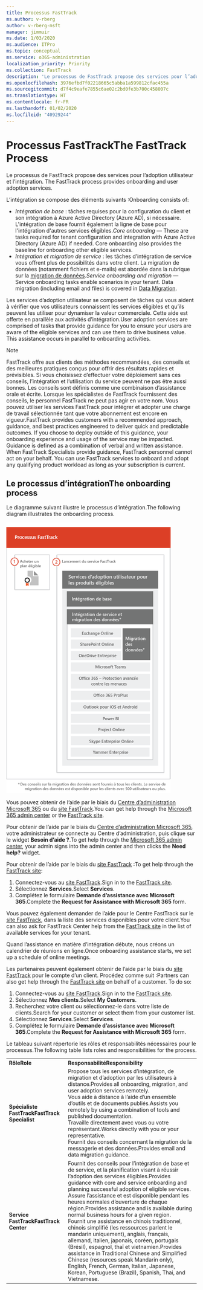 ```yaml
---
title: Processus FastTrack
ms.author: v-rberg
author: v-rberg-msft
manager: jimmuir
ms.date: 1/03/2020
ms.audience: ITPro
ms.topic: conceptual
ms.service: o365-administration
localization_priority: Priority
ms.collection: FastTrack
description: 'Le processus de FastTrack propose des services pour l’adoption utilisateur et l’intégration. '
ms.openlocfilehash: 3976efbd7f02218665c5abba1a599812cfac455a
ms.sourcegitcommit: d7f4c9eafe7855c6ae02c2bd0fe3b700c458007c
ms.translationtype: HT
ms.contentlocale: fr-FR
ms.lasthandoff: 01/02/2020
ms.locfileid: "40929244"
---
```

# <a name="the-fasttrack-process"></a><span data-ttu-id="85714-103">Processus FastTrack</span><span class="sxs-lookup"><span data-stu-id="85714-103">The FastTrack Process</span></span>

<span data-ttu-id="85714-104">Le processus de FastTrack propose des services pour l’adoption utilisateur et l’intégration. </span><span class="sxs-lookup"><span data-stu-id="85714-104">The FastTrack process provides onboarding and user adoption services.</span></span> 
  
<span data-ttu-id="85714-105">L’intégration se compose des éléments suivants :</span><span class="sxs-lookup"><span data-stu-id="85714-105">Onboarding consists of:</span></span>
  
- <span data-ttu-id="85714-p101">*Intégration de base* : tâches requises pour la configuration du client et son intégration à Azure Active Directory (Azure AD), si nécessaire. L'intégration de base fournit également la ligne de base pour l'intégration d'autres services éligibles.</span><span class="sxs-lookup"><span data-stu-id="85714-p101">*Core onboarding* — These are tasks required for tenant configuration and integration with Azure Active Directory (Azure AD) if needed. Core onboarding also provides the baseline for onboarding other eligible services.</span></span> 
- <span data-ttu-id="85714-p102">*Intégration et migration de service* : les tâches d’intégration de service vous offrent plus de possibilités dans votre client. La migration de données (notamment fichiers et e-mails) est abordée dans la rubrique sur la [migration de données](O365-data-migration.md).</span><span class="sxs-lookup"><span data-stu-id="85714-p102">*Service onboarding and migration* — Service onboarding tasks enable scenarios in your tenant. Data migration (including email and files) is covered in [Data Migration](O365-data-migration.md).</span></span> 
    
<span data-ttu-id="85714-p103">Les services d’adoption utilisateur se composent de tâches qui vous aident à vérifier que vos utilisateurs connaissent les services éligibles et qu’ils peuvent les utiliser pour dynamiser la valeur commerciale. Cette aide est offerte en parallèle aux activités d’intégration.</span><span class="sxs-lookup"><span data-stu-id="85714-p103">User adoption services are comprised of tasks that provide guidance for you to ensure your users are aware of the eligible services and can use them to drive business value. This assistance occurs in parallel to onboarding activities.</span></span>
  
> [!NOTE]
> <span data-ttu-id="85714-p104">FastTrack offre aux clients des méthodes recommandées, des conseils et des meilleures pratiques conçus pour offrir des résultats rapides et prévisibles. Si vous choisissez d’effectuer votre déploiement sans ces conseils, l’intégration et l’utilisation du service peuvent ne pas être aussi bonnes. Les conseils sont définis comme une combinaison d’assistance orale et écrite. Lorsque les spécialistes de FastTrack fournissent des conseils, le personnel FastTrack ne peut pas agir en votre nom. Vous pouvez utiliser les services FastTrack pour intégrer et adopter une charge de travail sélectionnée tant que votre abonnement est encore en vigueur.</span><span class="sxs-lookup"><span data-stu-id="85714-p104">FastTrack provides customers with a recommended approach, guidance, and best practices engineered to deliver quick and predictable outcomes. If you choose to deploy outside of this guidance, your onboarding experience and usage of the service may be impacted. Guidance is defined as a combination of verbal and written assistance. When FastTrack Specialists provide guidance, FastTrack personnel cannot act on your behalf. You can use FastTrack services to onboard and adopt any qualifying product workload as long as your subscription is current.</span></span> 
  
## <a name="the-onboarding-process"></a><span data-ttu-id="85714-117">Le processus d’intégration</span><span class="sxs-lookup"><span data-stu-id="85714-117">The onboarding process</span></span>

<span data-ttu-id="85714-118">Le diagramme suivant illustre le processus d’intégration.</span><span class="sxs-lookup"><span data-stu-id="85714-118">The following diagram illustrates the onboarding process.</span></span>
  
![Chronologie pour l’utilisation du service d’intégration](media/O365-Onboarding-Timeline.png)
  
<span data-ttu-id="85714-120">Vous pouvez obtenir de l’aide par le biais du [Centre d’administration Microsoft 365](https://go.microsoft.com/fwlink/?linkid=2032704) ou du [site FastTrack](https://go.microsoft.com/fwlink/?linkid=780698).</span><span class="sxs-lookup"><span data-stu-id="85714-120">You can get help through the [Microsoft 365 admin center](https://go.microsoft.com/fwlink/?linkid=2032704) or the [FastTrack site](https://go.microsoft.com/fwlink/?linkid=780698).</span></span> 

<span data-ttu-id="85714-121">Pour obtenir de l’aide par le biais du [Centre d’administration Microsoft 365](https://go.microsoft.com/fwlink/?linkid=2032704), votre administrateur se connecte au Centre d’administration, puis clique sur le widget **Besoin d’aide ?**.</span><span class="sxs-lookup"><span data-stu-id="85714-121">To get help through the [Microsoft 365 admin center](https://go.microsoft.com/fwlink/?linkid=2032704), your admin signs into the admin center and then clicks the **Need help?** widget.</span></span> 

<span data-ttu-id="85714-122">Pour obtenir de l’aide par le biais du [site FastTrack](https://go.microsoft.com/fwlink/?linkid=780698) :</span><span class="sxs-lookup"><span data-stu-id="85714-122">To get help through the [FastTrack site](https://go.microsoft.com/fwlink/?linkid=780698):</span></span> 
1.  <span data-ttu-id="85714-123">Connectez-vous au [site FastTrack](https://go.microsoft.com/fwlink/?linkid=780698).</span><span class="sxs-lookup"><span data-stu-id="85714-123">Sign in to the [FastTrack site](https://go.microsoft.com/fwlink/?linkid=780698).</span></span> 
2.  <span data-ttu-id="85714-124">Sélectionnez **Services**.</span><span class="sxs-lookup"><span data-stu-id="85714-124">Select **Services**.</span></span>
3.  <span data-ttu-id="85714-125">Complétez le formulaire **Demande d’assistance avec Microsoft 365**.</span><span class="sxs-lookup"><span data-stu-id="85714-125">Complete the **Request for Assistance with Microsoft 365** form.</span></span> 
  
 <span data-ttu-id="85714-126">Vous pouvez également demander de l’aide pour le Centre FastTrack sur le [site FastTrack](https://go.microsoft.com/fwlink/?linkid=780698), dans la liste des services disponibles pour votre client.</span><span class="sxs-lookup"><span data-stu-id="85714-126">You can also ask for FastTrack Center help from the [FastTrack site](https://go.microsoft.com/fwlink/?linkid=780698) in the list of available services for your tenant.</span></span> 
    
 <span data-ttu-id="85714-127">Quand l’assistance en matière d’intégration débute, nous créons un calendrier de réunions en ligne.</span><span class="sxs-lookup"><span data-stu-id="85714-127">Once onboarding assistance starts, we set up a schedule of online meetings.</span></span>
    
<span data-ttu-id="85714-p105">Les partenaires peuvent également obtenir de l’aide par le biais du [site FastTrack](https://go.microsoft.com/fwlink/?linkid=780698) pour le compte d’un client. Procédez comme suit :</span><span class="sxs-lookup"><span data-stu-id="85714-p105">Partners can also get help through the [FastTrack site](https://go.microsoft.com/fwlink/?linkid=780698) on behalf of a customer. To do so:</span></span>
1.  <span data-ttu-id="85714-130">Connectez-vous au [site FastTrack](https://go.microsoft.com/fwlink/?linkid=780698).</span><span class="sxs-lookup"><span data-stu-id="85714-130">Sign in to the [FastTrack site](https://go.microsoft.com/fwlink/?linkid=780698).</span></span> 
2.  <span data-ttu-id="85714-131">Sélectionnez **Mes clients**.</span><span class="sxs-lookup"><span data-stu-id="85714-131">Select **My Customers**.</span></span>
3.  <span data-ttu-id="85714-132">Recherchez votre client ou sélectionnez-le dans votre liste de clients.</span><span class="sxs-lookup"><span data-stu-id="85714-132">Search for your customer or select them from your customer list.</span></span>
4.  <span data-ttu-id="85714-133">Sélectionnez **Services**.</span><span class="sxs-lookup"><span data-stu-id="85714-133">Select **Services**.</span></span>
5.  <span data-ttu-id="85714-134">Complétez le formulaire **Demande d’assistance avec Microsoft 365**.</span><span class="sxs-lookup"><span data-stu-id="85714-134">Complete the **Request for Assistance with Microsoft 365** form.</span></span> 

<span data-ttu-id="85714-135">Le tableau suivant répertorie les rôles et responsabilités nécessaires pour le processus.</span><span class="sxs-lookup"><span data-stu-id="85714-135">The following table lists roles and responsibilities for the process.</span></span>
    
|||
|:-----|:-----|
|<span data-ttu-id="85714-136">**Rôle**</span><span class="sxs-lookup"><span data-stu-id="85714-136">**Role**</span></span> <br/> |<span data-ttu-id="85714-137">**Responsabilité**</span><span class="sxs-lookup"><span data-stu-id="85714-137">**Responsibility**</span></span> <br/> |
|<span data-ttu-id="85714-138">**Spécialiste FastTrack**</span><span class="sxs-lookup"><span data-stu-id="85714-138">**FastTrack Specialist**</span></span> <br/> |<span data-ttu-id="85714-139">Propose tous les services d’intégration, de migration et d’adoption par les utilisateurs à distance.</span><span class="sxs-lookup"><span data-stu-id="85714-139">Provides all onboarding, migration, and user adoption services remotely.</span></span>  <br/> <span data-ttu-id="85714-140">Vous aide à distance à l’aide d’un ensemble d’outils et de documents publiés.</span><span class="sxs-lookup"><span data-stu-id="85714-140">Assists you remotely by using a combination of tools and published documentation.</span></span> <br/> <span data-ttu-id="85714-141">Travaille directement avec vous ou votre représentant.</span><span class="sxs-lookup"><span data-stu-id="85714-141">Works directly with you or your representative.</span></span> <br/> <span data-ttu-id="85714-142">Fournit des conseils concernant la migration de la messagerie et des données.</span><span class="sxs-lookup"><span data-stu-id="85714-142">Provides email and data migration guidance.</span></span>|
|<span data-ttu-id="85714-143">**Service FastTrack**</span><span class="sxs-lookup"><span data-stu-id="85714-143">**FastTrack Center**</span></span>  <br/> |<span data-ttu-id="85714-144">Fournit des conseils pour l’intégration de base et de service, et la planification visant à réussir l’adoption des services éligibles.</span><span class="sxs-lookup"><span data-stu-id="85714-144">Provides guidance with core and service onboarding and planning successful adoption of eligible services.</span></span>  <br/> <span data-ttu-id="85714-145">Assure l’assistance et est disponible pendant les heures normales d’ouverture de chaque région.</span><span class="sxs-lookup"><span data-stu-id="85714-145">Provides assistance and is available during normal business hours for a given region.</span></span> <br/> <span data-ttu-id="85714-146">Fournit une assistance en chinois traditionnel, chinois simplifié (les ressources parlent le mandarin uniquement), anglais, français, allemand, italien, japonais, coréen, portugais (Brésil), espagnol, thaï et vietnamien.</span><span class="sxs-lookup"><span data-stu-id="85714-146">Provides assistance in Traditional Chinese and Simplified Chinese (resources speak Mandarin only), English, French, German, Italian, Japanese, Korean, Portuguese (Brazil), Spanish, Thai, and Vietnamese.</span></span>|


  


